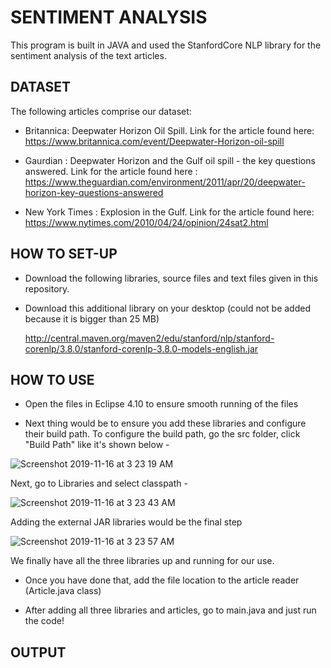 # SENTIMENT ANALYSIS 

This program is built in JAVA and used the StanfordCore NLP library for the sentiment analysis of the text articles. 

## DATASET 

The following articles comprise our dataset:

- Britannica: Deepwater Horizon Oil Spill. Link for the article found here: https://www.britannica.com/event/Deepwater-Horizon-oil-spill

- Gaurdian : Deepwater Horizon and the Gulf oil spill - the key questions answered. Link for the article found here : https://www.theguardian.com/environment/2011/apr/20/deepwater-horizon-key-questions-answered 

- New York Times : Explosion in the Gulf. Link for the article found here: https://www.nytimes.com/2010/04/24/opinion/24sat2.html


## HOW TO SET-UP

- Download the following libraries, source files and text files given in this repository. 

- Download this additional library on your desktop (could not be added because it is bigger than 25 MB)

    http://central.maven.org/maven2/edu/stanford/nlp/stanford-corenlp/3.8.0/stanford-corenlp-3.8.0-models-english.jar


## HOW TO USE 

- Open the files in Eclipse 4.10 to ensure smooth running of the files

- Next thing would be to ensure you add these libraries and configure their build path. To configure the build path, go the src folder, click "Build Path" like it's shown below - 

![Screenshot 2019-11-16 at 3 23 19 AM](https://user-images.githubusercontent.com/52317352/68990398-97625100-0820-11ea-9a91-838e65daf7a9.png)

Next, go to Libraries and select classpath - 

![Screenshot 2019-11-16 at 3 23 43 AM](https://user-images.githubusercontent.com/52317352/68990402-9af5d800-0820-11ea-8841-5e0fb8d81c32.png)

Adding the external JAR libraries would be the final step

![Screenshot 2019-11-16 at 3 23 57 AM](https://user-images.githubusercontent.com/52317352/68990405-9f21f580-0820-11ea-8474-89672921ed04.png)

We finally have all the three libraries up and running for our use. 

- Once you have done that, add the file location to the article reader (Article.java class)

- After adding all three libraries and articles, go to main.java and just run the code!

## OUTPUT 


